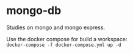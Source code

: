 # mongo-db
Studies on mongo and mongo express.

Use the docker compose for build a workspace: 
</br>
``` docker-compose -f docker-compose.yml up -d ```

